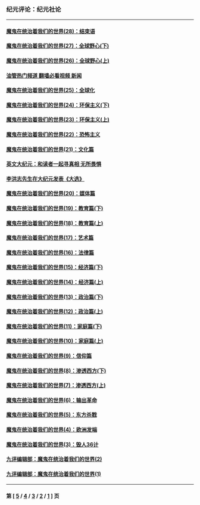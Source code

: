 ### 纪元评论：纪元社论
---
#### [魔鬼在统治着我们的世界(28)：结束语](../../pages/nsc422/n10936246.md?11100330) 
#### [魔鬼在统治着我们的世界(27)：全球野心(下)](../../pages/nsc422/n10928319.md?11100330) 
#### [魔鬼在统治着我们的世界(26)：全球野心(上)](../../pages/nsc422/n10900318.md?11100330) 
#### [油管热门频道 翻墙必看视频 新闻](ok?11100330)
#### [魔鬼在统治着我们的世界(25)：全球化](../../pages/nsc422/n10788205.md?11100330) 
#### [魔鬼在统治着我们的世界(24)：环保主义(下)](../../pages/nsc422/n10695307.md?11100330) 
#### [魔鬼在统治着我们的世界(23)：环保主义(上)](../../pages/nsc422/n10688613.md?11100330) 
#### [魔鬼在统治着我们的世界(22)：恐怖主义](../../pages/nsc422/n10614727.md?11100330) 
#### [魔鬼在统治着我们的世界(21)：文化篇](../../pages/nsc422/n10597706.md?11100330) 
#### [英文大纪元：和读者一起寻真相 无所畏惧](../../pages/nsc422/n12542027.md?11100330) 
#### [李洪志先生在大纪元发表《大选》](../../pages/nsc422/n12534746.md?11100330) 
#### [魔鬼在统治着我们的世界(20)：媒体篇](../../pages/nsc422/n10586579.md?11100330) 
#### [魔鬼在统治着我们的世界(19)：教育篇(下)](../../pages/nsc422/n10564808.md?11100330) 
#### [魔鬼在统治着我们的世界(18)：教育篇(上)](../../pages/nsc422/n10526970.md?11100330) 
#### [魔鬼在统治着我们的世界(17)：艺术篇](../../pages/nsc422/n10499093.md?11100330) 
#### [魔鬼在统治着我们的世界(16)：法律篇](../../pages/nsc422/n10485969.md?11100330) 
#### [魔鬼在统治着我们的世界(15)：经济篇(下)](../../pages/nsc422/n10469975.md?11100330) 
#### [魔鬼在统治着我们的世界(14)：经济篇(上)](../../pages/nsc422/n10457370.md?11100330) 
#### [魔鬼在统治着我们的世界(13)：政治篇(下)](../../pages/nsc422/n10448270.md?11100330) 
#### [魔鬼在统治着我们的世界(12)：政治篇(上)](../../pages/nsc422/n10444576.md?11100330) 
#### [魔鬼在统治着我们的世界(11)：家庭篇(下)](../../pages/nsc422/n10440961.md?11100330) 
#### [魔鬼在统治着我们的世界(10)：家庭篇(上)](../../pages/nsc422/n10435448.md?11100330) 
#### [魔鬼在统治着我们的世界(9)：信仰篇](../../pages/nsc422/n10432159.md?11100330) 
#### [魔鬼在统治着我们的世界(8)：渗透西方(下)](../../pages/nsc422/n10429603.md?11100330) 
#### [魔鬼在统治着我们的世界(7)：渗透西方(上)](../../pages/nsc422/n10426013.md?11100330) 
#### [魔鬼在统治着我们的世界(6)：输出革命](../../pages/nsc422/n10421536.md?11100330) 
#### [魔鬼在统治着我们的世界(5)：东方杀戮](../../pages/nsc422/n10417707.md?11100330) 
#### [魔鬼在统治着我们的世界(4)：欧洲发端](../../pages/nsc422/n10414890.md?11100330) 
#### [魔鬼在统治着我们的世界(3)：毁人36计](../../pages/nsc422/n10411583.md?11100330) 
#### [九评编辑部：魔鬼在统治着我们的世界(2)](../../pages/nsc422/n10410036.md?11100330) 
#### [九评编辑部：魔鬼在统治着我们的世界(1)](../../pages/nsc422/n10406825.md?11100330) 

---
#### 第 [ [5](./5.md?11100330) / [4](./4.md?11100330) / [3](./3.md?11100330) / [2](./2.md?11100330) / [1](./1.md?11100330) ] 页
